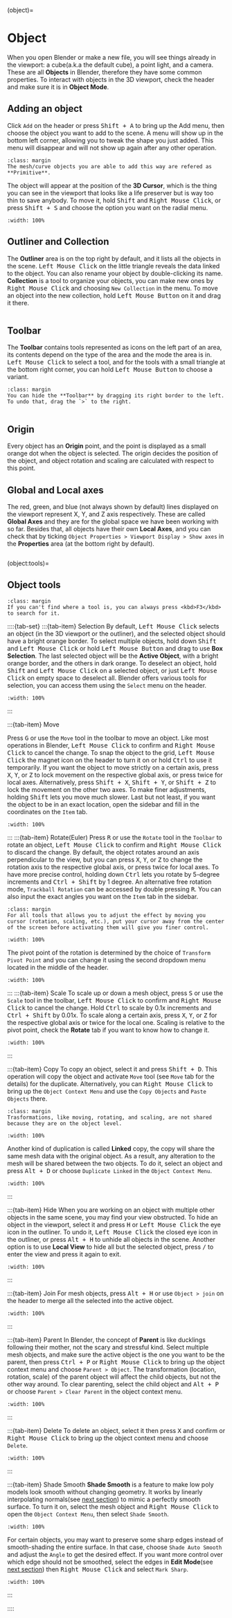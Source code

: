 (object)=
# Object

When you open Blender or make a new file, you will see things already in the viewport: a cube(a.k.a the default cube), a point light, and a camera. These are all **Objects** in Blender, therefore they have some common properties. To interact with objects in the 3D viewport, check the header and make sure it is in **Object Mode**.

## Adding an object

Click `Add` on the header or press <kbd>Shift + A</kbd> to bring up the Add menu, then choose the object you want to add to the scene. A menu will show up in the bottom left corner, allowing you to tweak the shape you just added. This menu will disappear and will not show up again after any other operation.

```{tip}
:class: margin
The mesh/curve objects you are able to add this way are refered as **Primitive**.
```

The object will appear at the position of the **3D Cursor**, which is the thing you can see in the viewport that looks like a life preserver but is way too thin to save anybody. To move it, hold <kbd>Shift</kbd> and <kbd>Right Mouse Click</kbd>, or press <kbd>Shift + S</kbd> and choose the option you want on the radial menu.

```{figure} ../../assets/modeling/add.gif
:width: 100%
```

## Outliner and Collection

The **Outliner** area is on the top right by default, and it lists all the objects in the scene. <kbd>Left Mouse Click</kbd> on the little triangle reveals the data linked to the object. You can also rename your object by double-clicking its name. **Collection** is a tool to organize your objects, you can make new ones by <kbd>Right Mouse Click</kbd> and choosing `New Collection` in the menu. To move an object into the new collection, hold <kbd>Left Mouse Button</kbd> on it and drag it there.

```{figure} ../../assets/modeling/outliner.gif

```

## Toolbar

The **Toolbar** contains tools represented as icons on the left part of an area, its contents depend on the type of the area and the mode the area is in. <kbd>Left Mouse Click</kbd> to select a tool, and for the tools with a small triangle at the bottom right corner, you can hold <kbd>Left Mouse Button</kbd> to choose a variant.

```{tip}
:class: margin
You can hide the **Toolbar** by dragging its right border to the left. To undo that, drag the `>` to the right.
```

```{figure} ../../assets/modeling/toolbar.gif

```

## Origin

Every object has an **Origin** point, and the point is displayed as a small orange dot when the object is selected. The origin decides the position of the object, and object rotation and scaling are calculated with respect to this point.

## Global and Local axes

The red, green, and blue (not always shown by default) lines displayed on the viewport represent X, Y, and Z axis respectively. These are called **Global Axes** and they are for the global space we have been working with so far. Besides that, all objects have their own **Local Axes**, and you can check that by ticking `Object Properties > Viewport Display > Show axes` in the **Properties** area (at the bottom right by default).

```{figure} ../../assets/modeling/global_local.PNG

```


(object:tools)=
## Object tools

```{tip}
:class: margin
If you can't find where a tool is, you can always press <kbd>F3</kbd> to search for it.
```

::::{tab-set}
:::{tab-item} Selection
By default, <kbd>Left Mouse Click</kbd> selects an object (in the 3D viewport or the outliner), and the selected object should have a bright orange border. To select multiple objects, hold down <kbd>Shift</kbd> and <kbd>Left Mouse Click</kbd> or hold <kbd>Left Mouse Button</kbd> and drag to use **Box Selection**. The last selected object will be the **Active Object**, with a bright orange border, and the others in dark orange. To deselect an object, hold <kbd>Shift</kbd> and <kbd>Left Mouse Click</kbd> on a selected object, or just <kbd>Left Mouse Click</kbd> on empty space to deselect all. Blender offers various tools for selection, you can access them using the `Select` menu on the header.

```{figure} ../../assets/modeling/select.gif
:width: 100%
```

:::

:::{tab-item} Move

Press <kbd>G</kbd> or use the `Move` tool in the toolbar to move an object. Like most operations in Blender, <kbd>Left Mouse Click</kbd> to confirm and <kbd>Right Mouse Click</kbd> to cancel the change. To snap the object to the grid, <kbd>Left Mouse Click</kbd> the magnet icon on the header to turn it on or hold <kbd>Ctrl</kbd> to use it temporarily. If you want the object to move strictly on a certain axis, press <kbd>X</kbd>, <kbd>Y</kbd>, or <kbd>Z</kbd> to lock movement on the respective global axis, or press twice for local axes. Alternatively, press <kbd>Shift + X</kbd>, <kbd>Shift + Y</kbd>, or <kbd>Shift + Z</kbd> to lock the movement on the other two axes. To make finer adjustments, holding <kbd>Shift</kbd> lets you move much slower. Last but not least, if you want the object to be in an exact location, open the sidebar and fill in the coordinates on the `Item` tab.

```{figure} ../../assets/modeling/move.gif
:width: 100%
```

:::
:::{tab-item} Rotate(Euler)
Press <kbd>R</kbd> or use the `Rotate` tool in the `Toolbar` to rotate an object, <kbd>Left Mouse Click</kbd> to confirm and <kbd>Right Mouse Click</kbd> to discard the change. By default, the object rotates around an axis perpendicular to the view, but you can press <kbd>X</kbd>, <kbd>Y</kbd>, or <kbd>Z</kbd> to change the rotation axis to the respective global axis, or press twice for local axes. To have more precise control, holding down <kbd>Ctrl</kbd> lets you rotate by 5-degree increments and <kbd>Ctrl + Shift</kbd> by 1 degree. An alternative free rotation mode, `Trackball Rotation` can be accessed by double pressing <kbd>R</kbd>. You can also input the exact angles you want on the `Item` tab in the sidebar.

```{tip}
:class: margin
For all tools that allows you to adjust the effect by moving you cursor (rotation, scaling, etc.), put your cursor away from the center of the screen before activating them will give you finer control.
```

```{figure} ../../assets/modeling/rotate.gif
:width: 100%
```

The pivot point of the rotation is determined by the choice of `Transform Pivot Point` and you can change it using the second dropdown menu located in the middle of the header.

```{figure} ../../assets/modeling/rotate_pivot.gif
:width: 100%
```

:::
:::{tab-item} Scale
To scale up or down a mesh object, press <kbd>S</kbd> or use the `Scale` tool in the toolbar, <kbd>Left Mouse Click</kbd> to confirm and <kbd>Right Mouse Click</kbd> to cancel the change. Hold <kbd>Ctrl</kbd> to scale by 0.1x increments and <kbd>Ctrl + Shift</kbd> by 0.01x. To scale along a certain axis, press <kbd>X</kbd>, <kbd>Y</kbd>, or <kbd>Z</kbd> for the respective global axis or twice for the local one. Scaling is relative to the pivot point, check the **Rotate** tab if you want to know how to change it.

```{figure} ../../assets/modeling/Scale.gif
:width: 100%
```

:::

:::{tab-item} Copy
To copy an object, select it and press <kbd>Shift + D</kbd>. This operation will copy the object and activate `Move` tool (see `Move` tab for the details) for the duplicate. Alternatively, you can <kbd>Right Mouse Click</kbd> to bring up the `Object Context Menu` and use the `Copy Objects` and `Paste Objects` there.
```{tip}
:class: margin
Trasformations, like moving, rotating, and scaling, are not shared because they are on the object level.
```
```{figure} ../../assets/modeling/copy.gif
:width: 100%
```
Another kind of duplication is called **Linked** copy, the copy will share the same mesh data with the original object. As a result, any alteration to the mesh will be shared between the two objects. To do it, select an object and press <kbd>Alt + D</kbd> or choose `Duplicate Linked` in the `Object Context Menu`.


```{figure} ../../assets/modeling/copy_linked.gif
:width: 100%
```
:::

:::{tab-item} Hide
When you are working on an object with multiple other objects in the same scene, you may find your view obstructed. To hide an object in the viewport, select it and press <kbd>H</kbd> or <kbd>Left Mouse Click</kbd> the eye icon in the outliner. To undo it, <kbd>Left Mouse Click</kbd> the closed eye icon in the outliner, or press <kbd>Alt + H</kbd> to unhide all objects in the scene. Another option is to use **Local View** to hide all but the selected object, press <kbd>/</kbd> to enter the view and press it again to exit.

```{figure} ../../assets/modeling/hide.gif
:width: 100%
```

:::

:::{tab-item} Join
For mesh objects, press <kbd>Alt + H</kbd> or use `Object > join` on the header to merge all the selected into the active object.

```{figure} ../../assets/modeling/join.gif
:width: 100%
```

:::

:::{tab-item} Parent
In Blender, the concept of **Parent** is like ducklings following their mother, not the scary and stressful kind. Select multiple mesh objects, and make sure the active object is the one you want to be the parent, then press <kbd>Ctrl + P</kbd> or <kbd>Right Mouse Click</kbd> to bring up the object context menu and choose `Parent > Object`. The transformation (location, rotation, scale) of the parent object will affect the child objects, but not the other way around. To clear parenting, select the child object and <kbd>Alt + P</kbd> or choose `Parent > Clear Parent` in the object context menu.

```{figure} ../../assets/modeling/parent.gif
:width: 100%
```

:::

:::{tab-item} Delete
To delete an object, select it then press <kbd>X</kbd> and confirm or <kbd>Right Mouse Click</kbd> to bring up the object context menu and choose `Delete`.

```{figure} ../../assets/modeling/delete.gif
:width: 100%
```

:::

:::{tab-item} Shade Smooth
**Shade Smooth** is a feature to make low poly models look smooth without changing geometry. It works by linearly interpolating normals(see [next section](mesh_editing)) to mimic a perfectly smooth surface. To turn it on, select the mesh object and <kbd>Right Mouse Click</kbd> to open the `Object Context Menu`, then select `Shade Smooth`.

```{figure} ../../assets/modeling/shade_smooth.gif
:width: 100%
```

For certain objects, you may want to preserve some sharp edges instead of smooth-shading the entire surface. In that case, choose `Shade Auto Smooth` and adjust the `Angle` to get the desired effect. If you want more control over which edge should not be smoothed, select the edges in **Edit Mode**(see [next section](mesh_editing)) then <kbd>Right Mouse Click</kbd> and select `Mark Sharp`.

```{figure} ../../assets/modeling/shade_auto_smooth.gif
:width: 100%
```

:::

::::
